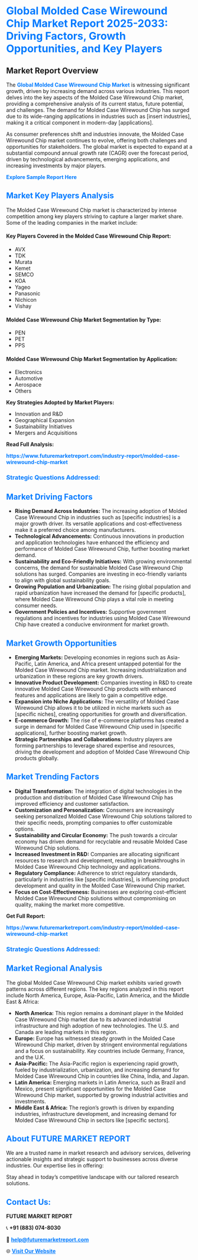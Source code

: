 <h1 style="color: #007BFF;">Global Molded Case Wirewound Chip Market Report 2025-2033: Driving Factors, Growth Opportunities, and Key Players</h1>

<section id="overview">
<h2>Market Report Overview</h2>
<p>The <a href="https://www.futuremarketreport.com/industry-report/molded-case-wirewound-chip-market" style="color: #007BFF; text-decoration: none;"><strong>Global Molded Case Wirewound Chip Market</strong></a> is witnessing significant growth, driven by increasing demand across various industries. This report delves into the key aspects of the Molded Case Wirewound Chip market, providing a comprehensive analysis of its current status, future potential, and challenges. The demand for Molded Case Wirewound Chip has surged due to its wide-ranging applications in industries such as [insert industries], making it a critical component in modern-day [applications].</p>
<p>As consumer preferences shift and industries innovate, the Molded Case Wirewound Chip market continues to evolve, offering both challenges and opportunities for stakeholders. The global market is expected to expand at a substantial compound annual growth rate (CAGR) over the forecast period, driven by technological advancements, emerging applications, and increasing investments by major players.</p>
</section>

<section id="overview">
<p><a href="https://www.futuremarketreport.com/request-sample/reportId=76257" style="color: #007BFF; text-decoration: none;"><strong>Explore Sample Report Here</strong></a></p>
</section>

<section id="key-players">
<h2 style="color: #007BFF;">Market Key Players Analysis</h2>
<p>The Molded Case Wirewound Chip market is characterized by intense competition among key players striving to capture a larger market share. Some of the leading companies in the market include:</p>
<h4>Key Players Covered in the Molded Case Wirewound Chip Report:</h4>
<ul><li>AVX</li><li>TDK</li><li>Murata</li><li>Kemet</li><li>SEMCO</li><li>KOA</li><li>Yageo</li><li>Panasonic</li><li>Nichicon</li><li>Vishay</li></ul>
<h4>Molded Case Wirewound Chip Market Segmentation by Type:</h4>
<ul><li>PEN</li><li>PET</li><li>PPS</li></ul>

<h4>Molded Case Wirewound Chip Market Segmentation by Application:</h4>
<ul><li>Electronics</li><li>Automotive</li><li>Aerospace</li><li>Others</li></ul>
<p><strong>Key Strategies Adopted by Market Players:</strong></p>
<ul>
<li>Innovation and R&D</li>
<li>Geographical Expansion</li>
<li>Sustainability Initiatives</li>
<li>Mergers and Acquisitions</li>
</ul>
</section>

<section>
<p><strong>Read Full Analysis: </strong></p><a href="https://www.futuremarketreport.com/industry-report/molded-case-wirewound-chip-market" style="color: #007BFF; text-decoration: none;"><strong>https://www.futuremarketreport.com/industry-report/molded-case-wirewound-chip-market</strong></a>
<h3 style="color: #007BFF;">Strategic Questions Addressed:</h3>
</section>

<section id="driving-factors">
<h2 style="color: #007BFF;">Market Driving Factors</h2>
<ul>
<li><strong>Rising Demand Across Industries:</strong> The increasing adoption of Molded Case Wirewound Chip in industries such as [specific industries] is a major growth driver. Its versatile applications and cost-effectiveness make it a preferred choice among manufacturers.</li>
<li><strong>Technological Advancements:</strong> Continuous innovations in production and application technologies have enhanced the efficiency and performance of Molded Case Wirewound Chip, further boosting market demand.</li>
<li><strong>Sustainability and Eco-Friendly Initiatives:</strong> With growing environmental concerns, the demand for sustainable Molded Case Wirewound Chip solutions has surged. Companies are investing in eco-friendly variants to align with global sustainability goals.</li>
<li><strong>Growing Population and Urbanization:</strong> The rising global population and rapid urbanization have increased the demand for [specific products], where Molded Case Wirewound Chip plays a vital role in meeting consumer needs.</li>
<li><strong>Government Policies and Incentives:</strong> Supportive government regulations and incentives for industries using Molded Case Wirewound Chip have created a conducive environment for market growth.</li>
</ul>
</section>

<section id="growth-opportunities">
<h2 style="color: #007BFF;">Market Growth Opportunities</h2>
<ul>
<li><strong>Emerging Markets:</strong> Developing economies in regions such as Asia-Pacific, Latin America, and Africa present untapped potential for the Molded Case Wirewound Chip market. Increasing industrialization and urbanization in these regions are key growth drivers.</li>
<li><strong>Innovative Product Development:</strong> Companies investing in R&D to create innovative Molded Case Wirewound Chip products with enhanced features and applications are likely to gain a competitive edge.</li>
<li><strong>Expansion into Niche Applications:</strong> The versatility of Molded Case Wirewound Chip allows it to be utilized in niche markets such as [specific niches], creating opportunities for growth and diversification.</li>
<li><strong>E-commerce Growth:</strong> The rise of e-commerce platforms has created a surge in demand for Molded Case Wirewound Chip used in [specific applications], further boosting market growth.</li>
<li><strong>Strategic Partnerships and Collaborations:</strong> Industry players are forming partnerships to leverage shared expertise and resources, driving the development and adoption of Molded Case Wirewound Chip products globally.</li>
</ul>
</section>

<section id="trending-factors">
<h2 style="color: #007BFF;">Market Trending Factors</h2>
<ul>
<li><strong>Digital Transformation:</strong> The integration of digital technologies in the production and distribution of Molded Case Wirewound Chip has improved efficiency and customer satisfaction.</li>
<li><strong>Customization and Personalization:</strong> Consumers are increasingly seeking personalized Molded Case Wirewound Chip solutions tailored to their specific needs, prompting companies to offer customizable options.</li>
<li><strong>Sustainability and Circular Economy:</strong> The push towards a circular economy has driven demand for recyclable and reusable Molded Case Wirewound Chip solutions.</li>
<li><strong>Increased Investment in R&D:</strong> Companies are allocating significant resources to research and development, resulting in breakthroughs in Molded Case Wirewound Chip technology and applications.</li>
<li><strong>Regulatory Compliance:</strong> Adherence to strict regulatory standards, particularly in industries like [specific industries], is influencing product development and quality in the Molded Case Wirewound Chip market.</li>
<li><strong>Focus on Cost-Effectiveness:</strong> Businesses are exploring cost-efficient Molded Case Wirewound Chip solutions without compromising on quality, making the market more competitive.</li>
</ul>
</section>

<section>
<p><strong>Get Full Report: </strong></p><a href="https://www.futuremarketreport.com/industry-report/molded-case-wirewound-chip-market" style="color: #007BFF; text-decoration: none;"><strong>https://www.futuremarketreport.com/industry-report/molded-case-wirewound-chip-market</strong></a>
<h3 style="color: #007BFF;">Strategic Questions Addressed:</h3>
</section>


<section id="regional-analysis">
<h2 style="color: #007BFF;">Market Regional Analysis</h2>
<p>The global Molded Case Wirewound Chip market exhibits varied growth patterns across different regions. The key regions analyzed in this report include North America, Europe, Asia-Pacific, Latin America, and the Middle East & Africa:</p>
<ul>
<li><strong>North America:</strong> This region remains a dominant player in the Molded Case Wirewound Chip market due to its advanced industrial infrastructure and high adoption of new technologies. The U.S. and Canada are leading markets in this region.</li>
<li><strong>Europe:</strong> Europe has witnessed steady growth in the Molded Case Wirewound Chip market, driven by stringent environmental regulations and a focus on sustainability. Key countries include Germany, France, and the U.K.</li>
<li><strong>Asia-Pacific:</strong> The Asia-Pacific region is experiencing rapid growth, fueled by industrialization, urbanization, and increasing demand for Molded Case Wirewound Chip in countries like China, India, and Japan.</li>
<li><strong>Latin America:</strong> Emerging markets in Latin America, such as Brazil and Mexico, present significant opportunities for the Molded Case Wirewound Chip market, supported by growing industrial activities and investments.</li>
<li><strong>Middle East & Africa:</strong> The region’s growth is driven by expanding industries, infrastructure development, and increasing demand for Molded Case Wirewound Chip in sectors like [specific sectors].</li>
</ul>
</section>

<footer>
<h2 style="color: #007BFF;">About FUTURE MARKET REPORT</h2>
<p>We are a trusted name in market research and advisory services, delivering actionable insights and strategic support to businesses across diverse industries. Our expertise lies in offering:</p>

<p>Stay ahead in today’s competitive landscape with our tailored research solutions.</p>

<h2 style="color: #007BFF;">Contact Us:</h2>
<p><strong>FUTURE MARKET REPORT</strong></p>
<p>📞 <strong>+91 (883) 074-8030</strong></p>
<p>📧 <strong><a href="mailto:help@futuremarketreport.com" style="color: #007BFF;">help@futuremarketreport.com</a></strong></p>
<p>🌐 <strong><a href="https://www.futuremarketreport.com/" style="color: #007BFF;">Visit Our Website</a></strong></p>
</footer>